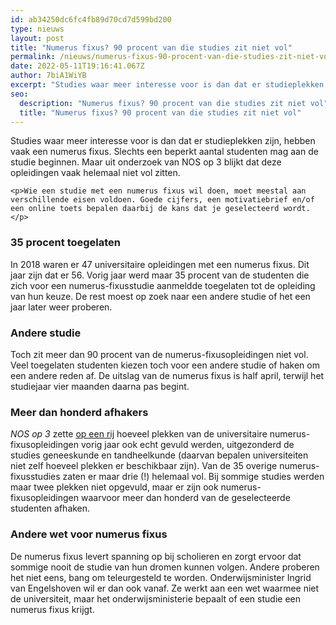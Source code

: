 ```yaml
---
id: ab34250dc6fc4fb89d70cd7d599bd200
type: nieuws
layout: post
title: "Numerus fixus? 90 procent van die studies zit niet vol"
permalink: /nieuws/numerus-fixus-90-procent-van-die-studies-zit-niet-vol/
date: 2022-05-11T19:16:41.067Z
author: 7biA1WiYB
excerpt: "Studies waar meer interesse voor is dan dat er studieplekken zijn, hebben vaak een numerus fixus. Slechts een beperkt aantal studenten mag aan de studie beginnen. Maar uit onderzoek van NOS op 3 blijkt dat deze opleidingen vaak helemaal niet vol zitten.  "
seo:
  description: "Numerus fixus? 90 procent van die studies zit niet vol"
  title: "Numerus fixus? 90 procent van die studies zit niet vol"
---
```

Studies waar meer interesse voor is dan dat er studieplekken zijn, hebben vaak een numerus fixus. Slechts een beperkt aantal studenten mag aan de studie beginnen. Maar uit onderzoek van NOS op 3 blijkt dat deze opleidingen vaak helemaal niet vol zitten.  

    <p>Wie een studie met een numerus fixus wil doen, moet meestal aan verschillende eisen voldoen. Goede cijfers, een motivatiebrief en/of een online toets bepalen daarbij de kans dat je geselecteerd wordt.</p>
<h3>35 procent toegelaten</h3>
<p>In 2018 waren er 47 universitaire opleidingen met een numerus fixus. Dit jaar zijn dat er 56. Vorig jaar werd maar 35 procent van de studenten die zich voor een numerus-fixusstudie aanmeldde toegelaten tot de opleiding van hun keuze. De rest moest op zoek naar een andere studie of het een jaar later weer proberen.</p>
<h3>Andere studie</h3>
<p>Toch zit meer dan 90 procent van de numerus-fixusopleidingen niet vol. Veel toegelaten studenten kiezen toch voor een andere studie of haken om een andere reden af. De uitslag van de numerus fixus is half april, terwijl het studiejaar vier maanden daarna pas begint.</p>
<h3>Meer dan honderd afhakers</h3>
<p><em>NOS op 3</em> zette <a href="https://nos.nl/op3/artikel/2298469-veel-numerus-fixusopleidingen-zitten-helemaal-niet-vol.html" target="_blank">op een rij</a> hoeveel plekken van de universitaire numerus-fixusopleidingen vorig jaar ook echt gevuld werden, uitgezonderd de studies geneeskunde en tandheelkunde (daarvan bepalen universiteiten niet zelf hoeveel plekken er beschikbaar zijn). Van de 35 overige numerus-fixusstudies zaten er maar drie (!) helemaal vol. Bij sommige studies werden maar twee plekken niet opgevuld, maar er zijn ook numerus-fixusopleidingen waarvoor meer dan honderd van de geselecteerde studenten afhaken.</p>
<h3>Andere wet voor numerus fixus</h3>
<p>De numerus fixus levert spanning op bij scholieren en zorgt ervoor dat sommige nooit de studie van hun dromen kunnen volgen. Andere proberen het niet eens, bang om teleurgesteld te worden. Onderwijsminister Ingrid van Engelshoven wil er dan ook vanaf. Ze werkt aan een wet waarmee niet de universiteit, maar het onderwijsministerie bepaalt of een studie een numerus fixus krijgt.</p>  
